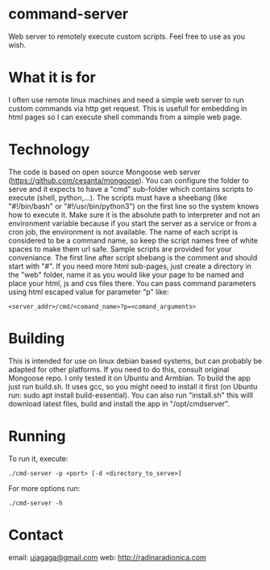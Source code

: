 # command-server
Web server to remotely execute custom scripts.
Feel free to use as you wish.

# What it is for
I often use remote linux machines and need a simple web server to run custom commands via http get request. This is usefull for embedding in html pages so I can execute shell commands from a simple web page.

# Technology
The code is based on open source Mongoose web server (https://github.com/cesanta/mongoose). You can configure the folder to serve and it expects to have a "cmd" sub-folder which contains scripts to execute (shell, python,...). The scripts must have a sheebang (like "#!/bin/bash" or "#!/usr/bin/python3") on the first line so the system knows how to execute it. Make sure it is the absolute path to interpreter and not an environment variable because if you start the server as a service or from a cron job, the environment is not available.
The name of each script is considered to be a command name, so keep the script names free of white spaces to make them url safe. Sample scripts are provided for your conveniance. The first line after script shebang is the comment and should start with "#".
If you need more html sub-pages, just create a directory in the "web" folder, name it as you would like your page to be named and place your html, js and css files there.
You can pass command parameters using html escaped value for parameter "p" like:

	<server_addr>/cmd/<comand_name>?p=<comand_arguments>

# Building
This is intended for use on linux debian based systems, but can probably be adapted for other platforms. If you need to do this, consult original Mongoose repo. I only tested it on Ubuntu and Armbian.
To build the app just run build.sh. It uses gcc, so you might need to install it first (on Ubuntu run: sudo apt install build-essential). 
You can also run "install.sh" this willl download latest files, build and install the app in "/opt/cmdserver".

# Running
To run it, execute:

	./cmd-server -p <port> [-d <directory_to_serve>]

For more options run:

	./cmd-server -h

# Contact
email: ujagaga@gmail.com
web: http://radinaradionica.com

